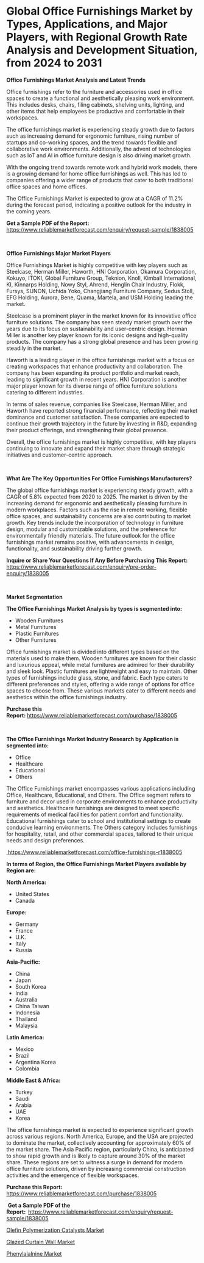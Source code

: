 <p><h1>Global Office Furnishings Market by Types, Applications, and Major Players, with Regional Growth Rate Analysis and Development Situation, from 2024 to 2031</h1></p><p><strong>Office Furnishings Market Analysis and Latest Trends</strong></p>
<p><p>Office furnishings refer to the furniture and accessories used in office spaces to create a functional and aesthetically pleasing work environment. This includes desks, chairs, filing cabinets, shelving units, lighting, and other items that help employees be productive and comfortable in their workspaces.</p><p>The office furnishings market is experiencing steady growth due to factors such as increasing demand for ergonomic furniture, rising number of startups and co-working spaces, and the trend towards flexible and collaborative work environments. Additionally, the advent of technologies such as IoT and AI in office furniture design is also driving market growth.</p><p>With the ongoing trend towards remote work and hybrid work models, there is a growing demand for home office furnishings as well. This has led to companies offering a wider range of products that cater to both traditional office spaces and home offices.</p><p>The Office Furnishings Market is expected to grow at a CAGR of 11.2% during the forecast period, indicating a positive outlook for the industry in the coming years.</p></p>
<p><strong>Get a Sample PDF of the Report:&nbsp;</strong> <a href="https://www.reliablemarketforecast.com/enquiry/request-sample/1838005">https://www.reliablemarketforecast.com/enquiry/request-sample/1838005</a></p>
<p>&nbsp;</p>
<p><strong>Office Furnishings Major Market Players</strong></p>
<p><p>Office Furnishings Market is highly competitive with key players such as Steelcase, Herman Miller, Haworth, HNI Corporation, Okamura Corporation, Kokuyo, ITOKI, Global Furniture Group, Teknion, Knoll, Kimball International, KI, Kinnarps Holding, Nowy Styl, Ahrend, Henglin Chair Industry, Flokk, Fursys, SUNON, Uchida Yoko, Changjiang Furniture Company, Sedus Stoll, EFG Holding, Aurora, Bene, Quama, Martela, and USM Holding leading the market. </p><p>Steelcase is a prominent player in the market known for its innovative office furniture solutions. The company has seen steady market growth over the years due to its focus on sustainability and user-centric design. Herman Miller is another key player known for its iconic designs and high-quality products. The company has a strong global presence and has been growing steadily in the market.</p><p>Haworth is a leading player in the office furnishings market with a focus on creating workspaces that enhance productivity and collaboration. The company has been expanding its product portfolio and market reach, leading to significant growth in recent years. HNI Corporation is another major player known for its diverse range of office furniture solutions catering to different industries.</p><p>In terms of sales revenue, companies like Steelcase, Herman Miller, and Haworth have reported strong financial performance, reflecting their market dominance and customer satisfaction. These companies are expected to continue their growth trajectory in the future by investing in R&D, expanding their product offerings, and strengthening their global presence.</p><p>Overall, the office furnishings market is highly competitive, with key players continuing to innovate and expand their market share through strategic initiatives and customer-centric approach.</p></p>
<p>&nbsp;</p>
<p><strong>What Are The Key Opportunities For Office Furnishings Manufacturers?</strong></p>
<p><p>The global office furnishings market is experiencing steady growth, with a CAGR of 5.8% expected from 2020 to 2025. The market is driven by the increasing demand for ergonomic and aesthetically pleasing furniture in modern workplaces. Factors such as the rise in remote working, flexible office spaces, and sustainability concerns are also contributing to market growth. Key trends include the incorporation of technology in furniture design, modular and customizable solutions, and the preference for environmentally friendly materials. The future outlook for the office furnishings market remains positive, with advancements in design, functionality, and sustainability driving further growth.</p></p>
<p><strong>Inquire or Share Your Questions If Any Before Purchasing This Report:</strong> <a href="https://www.reliablemarketforecast.com/enquiry/pre-order-enquiry/1838005">https://www.reliablemarketforecast.com/enquiry/pre-order-enquiry/1838005</a></p>
<p>&nbsp;</p>
<p><strong>Market Segmentation</strong></p>
<p><strong>The Office Furnishings Market Analysis by types is segmented into:</strong></p>
<p><ul><li>Wooden Furnitures</li><li>Metal Furnitures</li><li>Plastic Furnitures</li><li>Other Furnitures</li></ul></p>
<p><p>Office furnishings market is divided into different types based on the materials used to make them. Wooden furnitures are known for their classic and luxurious appeal, while metal furnitures are admired for their durability and sleek look. Plastic furnitures are lightweight and easy to maintain. Other types of furnishings include glass, stone, and fabric. Each type caters to different preferences and styles, offering a wide range of options for office spaces to choose from. These various markets cater to different needs and aesthetics within the office furnishings industry.</p></p>
<p><strong>Purchase this Report:&nbsp;</strong><a href="https://www.reliablemarketforecast.com/purchase/1838005">https://www.reliablemarketforecast.com/purchase/1838005</a></p>
<p>&nbsp;</p>
<p><strong>The Office Furnishings Market Industry Research by Application is segmented into:</strong></p>
<p><ul><li>Office</li><li>Healthcare</li><li>Educational</li><li>Others</li></ul></p>
<p><p>The Office Furnishings market encompasses various applications including Office, Healthcare, Educational, and Others. The Office segment refers to furniture and decor used in corporate environments to enhance productivity and aesthetics. Healthcare furnishings are designed to meet specific requirements of medical facilities for patient comfort and functionality. Educational furnishings cater to school and institutional settings to create conducive learning environments. The Others category includes furnishings for hospitality, retail, and other commercial spaces, tailored to their unique needs and design preferences.</p></p>
<p><a href="https://www.reliablemarketforecast.com/office-furnishings-r1838005">&nbsp;https://www.reliablemarketforecast.com/office-furnishings-r1838005</a></p>
<p><strong>In terms of Region, the Office Furnishings Market Players available by Region are:</strong></p>
<p>
    <p> <strong> North America: </strong>
        <ul>
            <li>United States</li>
            <li>Canada</li>
        </ul>
        </p> 
    <p> <strong> Europe: </strong>
        <ul>
            <li>Germany</li>
            <li>France</li>
            <li>U.K.</li>
            <li>Italy</li>
            <li>Russia</li>
        </ul>
        </p> 
    <p> <strong> Asia-Pacific: </strong>
        <ul>
            <li>China</li>
            <li>Japan</li>
            <li>South Korea</li>
            <li>India</li>
            <li>Australia</li>
            <li>China Taiwan</li>
            <li>Indonesia</li>
            <li>Thailand</li>
            <li>Malaysia</li>
        </ul>
        </p> 
    <p> <strong> Latin America: </strong>
        <ul>
            <li>Mexico</li>
            <li>Brazil</li>
            <li>Argentina Korea</li>
            <li>Colombia</li>
        </ul>
        </p> 
    <p> <strong> Middle East & Africa: </strong>
        <ul>
            <li>Turkey</li>
            <li>Saudi</li>
            <li>Arabia</li>
            <li>UAE</li>
            <li>Korea</li>
        </ul>
    </p>
    </p>
<p><p>The office furnishings market is expected to experience significant growth across various regions. North America, Europe, and the USA are projected to dominate the market, collectively accounting for approximately 60% of the market share. The Asia Pacific region, particularly China, is anticipated to show rapid growth and is likely to capture around 30% of the market share. These regions are set to witness a surge in demand for modern office furniture solutions, driven by increasing commercial construction activities and the emergence of flexible workspaces.</p></p>
<p><strong>Purchase this Report: </strong><a href="https://www.reliablemarketforecast.com/purchase/1838005">https://www.reliablemarketforecast.com/purchase/1838005</a></p>
<p>&nbsp;<strong>Get a Sample PDF of the Report:&nbsp;&nbsp;</strong><a href="https://www.reliablemarketforecast.com/enquiry/request-sample/1838005">https://www.reliablemarketforecast.com/enquiry/request-sample/1838005</a></p>
<p><strong></strong></p>
<p><p><a href="https://medium.com/@alyciaebert/olefin-polymerization-catalysts-market-size-by-type-bbb9efb1bfc5">Olefin Polymerization Catalysts Market</a></p><p><a href="https://medium.com/@bradleyills65767/glazed-curtain-wall-market-overview-global-market-trends-and-future-prospects-from-2024-to-2031-20e9889cb122">Glazed Curtain Wall Market</a></p><p><a href="https://medium.com/@holtman5974/phenylalalnine-market-trends-and-analysis-opportunities-and-challenges-for-future-growth-2024-1e800092a1c9">Phenylalalnine Market</a></p></p>